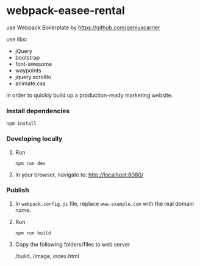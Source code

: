# webpack-easee-rental
use Webpack Boilerplate by https://github.com/geniuscarrier

use libs:

* jQuery
* bootstrap
* font-awesome
* waypoints
* jquery.scrollto
* animate.css

in order to quickly build up a production-ready marketing website.

### Install dependencies

```
npm install
```

### Developing locally

1. Run

	```
	npm run dev
	```

2. In your browser, navigate to: [http://localhost:8080/](http://localhost:8080/)

### Publish

1. In `webpack.config.js` file, replace `www.example.com` with the real domain name.

2. Run

	```
	npm run build
	```

3. Copy the following folders/files to web server

	/build,
	/image,
	index.html
